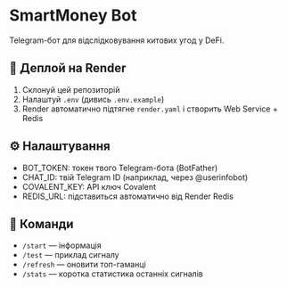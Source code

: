 # SmartMoney Bot

Telegram-бот для відслідковування китових угод у DeFi.

## 🚀 Деплой на Render
1. Склонуй цей репозиторій
2. Налаштуй `.env` (дивись `.env.example`)
3. Render автоматично підтягне `render.yaml` і створить Web Service + Redis

## ⚙️ Налаштування
- BOT_TOKEN: токен твого Telegram-бота (BotFather)
- CHAT_ID: твій Telegram ID (наприклад, через @userinfobot)
- COVALENT_KEY: API ключ Covalent
- REDIS_URL: підставиться автоматично від Render Redis

## 📜 Команди
- `/start` — інформація
- `/test` — приклад сигналу
- `/refresh` — оновити топ-гаманці
- `/stats` — коротка статистика останніх сигналів
